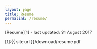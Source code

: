 ```yaml
---
layout: page
title: Resume
permalink: /resume/
---
```


[Resume][1] - last updated: 31 August 2017

[1]:{{ site.url }}/download/resume.pdf